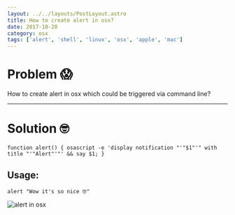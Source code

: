 ```yaml
---
layout: ../../layouts/PostLayout.astro
title: How to create alert in osx?
date: 2017-10-20
category: osx
tags: ['alert', 'shell', 'linux', 'osx', 'apple', 'mac']
---
```


# Problem 😱

How to create alert in osx which could be triggered via command line?


---

# Solution 🤓

```
function alert() { osascript -e 'display notification "'"$1"'" with title "'"Alert"'"' && say $1; }
```


## Usage:
```
alert "Wow it's so nice 🤓"
```

![alert in osx](https://i.imgur.com/cStOkYe.png)

